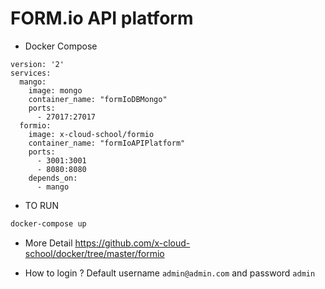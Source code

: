 # FORM.io API platform
- Docker Compose
```
version: '2'
services:
  mango:
    image: mongo
    container_name: "formIoDBMongo"
    ports:
      - 27017:27017
  formio:
    image: x-cloud-school/formio
    container_name: "formIoAPIPlatform"
    ports:
      - 3001:3001
      - 8080:8080
    depends_on:
      - mango
```

- TO RUN
```bash
docker-compose up
```
- More Detail
 https://github.com/x-cloud-school/docker/tree/master/formio

- How to login ?
Default username `admin@admin.com` and password `admin`
